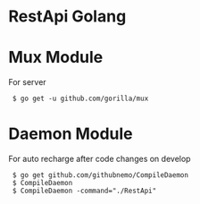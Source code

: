 # RestApi Golang

# Mux Module
For server

```console
 $ go get -u github.com/gorilla/mux
```


# Daemon Module
For auto recharge after code changes on develop
```console
 $ go get github.com/githubnemo/CompileDaemon
 $ CompileDaemon
 $ CompileDaemon -command="./RestApi"
```